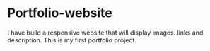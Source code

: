 # Portfolio-website
I have build a responsive website that will display images. links and description. This is my first portfolio project.

